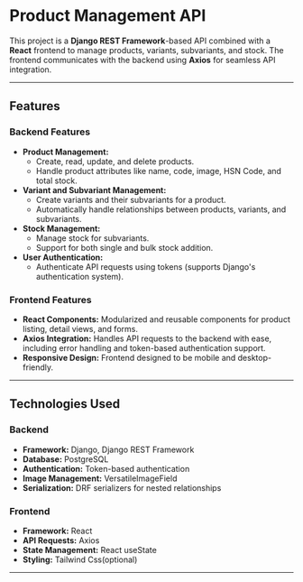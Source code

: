 <h1>Product Management API</h1>

<p>This project is a <strong>Django REST Framework</strong>-based API combined with a <strong>React</strong> frontend to manage products, variants, subvariants, and stock. The frontend communicates with the backend using <strong>Axios</strong> for seamless API integration.</p>

<hr>

<h2>Features</h2>

<h3>Backend Features</h3>
<ul>
  <li><strong>Product Management:</strong>
    <ul>
      <li>Create, read, update, and delete products.</li>
      <li>Handle product attributes like name, code, image, HSN Code, and total stock.</li>
    </ul>
  </li>
  <li><strong>Variant and Subvariant Management:</strong>
    <ul>
      <li>Create variants and their subvariants for a product.</li>
      <li>Automatically handle relationships between products, variants, and subvariants.</li>
    </ul>
  </li>
  <li><strong>Stock Management:</strong>
    <ul>
      <li>Manage stock for subvariants.</li>
      <li>Support for both single and bulk stock addition.</li>
    </ul>
  </li>
  <li><strong>User Authentication:</strong>
    <ul>
      <li>Authenticate API requests using tokens (supports Django's authentication system).</li>
    </ul>
  </li>
</ul>

<h3>Frontend Features</h3>
<ul>
  <li><strong>React Components:</strong> Modularized and reusable components for product listing, detail views, and forms.</li>
  <li><strong>Axios Integration:</strong> Handles API requests to the backend with ease, including error handling and token-based authentication support.</li>
  <li><strong>Responsive Design:</strong> Frontend designed to be mobile and desktop-friendly.</li>
</ul>

<hr>

<h2>Technologies Used</h2>

<h3>Backend</h3>
<ul>
  <li><strong>Framework:</strong> Django, Django REST Framework</li>
  <li><strong>Database:</strong> PostgreSQL</li>
  <li><strong>Authentication:</strong> Token-based authentication</li>
  <li><strong>Image Management:</strong> VersatileImageField</li>
  <li><strong>Serialization:</strong> DRF serializers for nested relationships</li>
</ul>

<h3>Frontend</h3>
<ul>
  <li><strong>Framework:</strong> React</li>
  <li><strong>API Requests:</strong> Axios</li>
  <li><strong>State Management:</strong> React useState</li>
  <li><strong>Styling:</strong> Tailwind Css(optional)</li>
</ul>

<hr>

